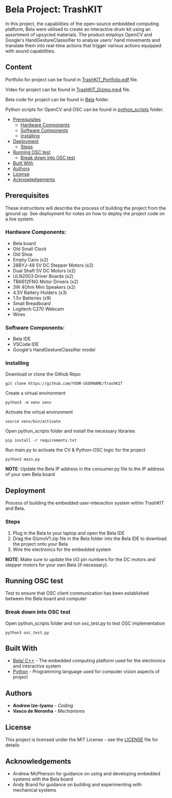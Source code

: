 # Bela Project: TrashKIT

In this project, the capabilities of the open-source embedded computing platform, Bela were utilised to create an interactive drum kit using an assortment of upcycled materials. The product employs OpenCV and Google's HandGestureClasssifier to analyse users' hand movements and translate them into real-time actions that trigger various actions equipped with sound capabilities.

## Content

Portfolio for project can be found in [TrashKIT_Portfolio.pdf](TrashKIT_Portfolio.pdf) file.

Video for project can be found in [TrashKIT_Gizmo.mp4](TrashKIT_Gizmo.mp4.zip) file.

Bela code for project can be found in [Bela](Bela) folder.

Python scripts for OpenCV and OSC can be found in [python_scripts](python_scripts) folder.

- [Prerequisites](https://github.com/hillaryfraley/TrashKIT#prerequisites)
  - [Hardware Components](https://github.com/hillaryfraley/TrashKIT#hardware-components)
  - [Software Components](https://github.com/hillaryfraley/TrashKIT#software-components)
  - [Installing](https://github.com/hillaryfraley/TrashKIT#installing)
- [Deployment](https://github.com/hillaryfraley/TrashKIT#deployment)
  - [Steps](https://github.com/hillaryfraley/TrashKIT#steps)
- [Running OSC test](https://github.com/hillaryfraley/TrashKIT#running-osc-test)
  - [Break down into OSC test](https://github.com/hillaryfraley/TrashKIT#break-down-into-osc-test)
- [Built With](https://github.com/hillaryfraley/TrashKIT#built-with)
- [Authors](https://github.com/hillaryfraley/TrashKIT#authors)
- [License](https://github.com/hillaryfraley/TrashKIT#license)
- [Acknowledgements](https://github.com/hillaryfraley/TrashKIT#acknowledgments)

## Prerequisites

These instructions will describe the process of building the project from the ground up. See deployment for notes on how to deploy the project code on a live system.

### Hardware Components:

- Bela board
- Old Small Clock
- Old Shoe
- Empty Cans (x2)
- 28BYJ-48 5V DC Stepper Motors (x2)
- Dual Shaft 5V DC Motors (x2)
- ULN2003 Driver Boards (x2)
- TB6612FNG Motor Drivers (x2)
- 3W 4Ohm Mini Speakers (x2)
- 4.5V Battery Holders (x3)
- 1.5v Batteries (x9)
- Small Breadboard
- Logitech C270 Webcam
- Wires

### Software Components:

- Bela IDE
- VSCode IDE
- Google's HandGestureClassifier model

### Installing

Download or clone the Github Repo

```
git clone https://github.com/YOUR-USERNAME/TrashKIT
```

Create a virtual environment

```
python3 -m venv venv
```

Activate the virtual environment

```
source venv/bin/activate
```

Open python_scripts folder and install the necessary libraries

```
pip install -r requirements.txt
```

Run main.py to activate the CV & Python-OSC logic for the project

```
python3 main.py
```

**NOTE**: Update the Bela IP address in the consumer.py file to the IP address of your own Bela board

## Deployment

Process of building the embedded user-interaction system within TrashKIT and Bela.

### Steps

1. Plug in the Bela to your laptop and open the Bela IDE
2. Drag the GizmoV1.zip file in the Bela folder into the Bela IDE to download the project onto your Bela
3. Wire the electronics for the embedded system

**NOTE**: Make sure to update the I/O pin numbers for the DC motors and stepper motors for your own Bela (if necessary).

## Running OSC test

Test to ensure that OSC client communication has been established between the Bela board and computer

### Break down into OSC test

Open python_scripts folder and run osc_test.py to test OSC implementation

```
python3 osc_test.py
```

## Built With

- [Bela/ C++](https://learn.bela.io) - The embedded computing platform used for the electronics and interactive system
- [Python](https://www.python.org) - Programming language used for computer vision aspects of project

## Authors

- **Andrew Ize-Iyamu** - _Coding_
- **Vasco de Noronha** - _Mechanisms_

## License

This project is licensed under the MIT License - see the [LICENSE](LICENSE) file for details

## Acknowledgements

- Andrew McPherson for guidance on using and developing embedded systems with the Bela board
- Andy Brand for guidance on building and experimenting with mechanical systems
